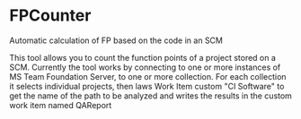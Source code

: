 # FPCounter
Automatic calculation of FP based on the code in an SCM

This tool allows you to count the function points of a project stored on a SCM.
Currently the tool works by connecting to one or more instances of MS Team Foundation Server, to one or more collection. 
For each collection it selects individual projects, then laws  Work Item custom "CI Software"  to get the name of the path
to be analyzed and writes the results in the custom work item named QAReport
